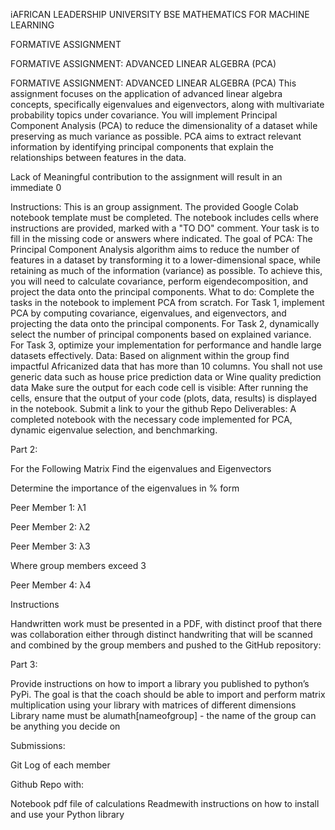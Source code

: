 iAFRICAN LEADERSHIP UNIVERSITY
BSE
MATHEMATICS FOR  MACHINE LEARNING

FORMATIVE ASSIGNMENT


FORMATIVE ASSIGNMENT: ADVANCED LINEAR ALGEBRA (PCA)

FORMATIVE ASSIGNMENT: ADVANCED LINEAR ALGEBRA (PCA)
This assignment focuses on the application of advanced linear algebra concepts, specifically eigenvalues and eigenvectors, along with multivariate probability topics under covariance. You will implement Principal Component Analysis (PCA) to reduce the dimensionality of a dataset while preserving as much variance as possible. PCA aims to extract relevant information by identifying principal components that explain the relationships between features in the data.

Lack of Meaningful contribution to the assignment will result in an immediate 0

Instructions:
This is an group assignment.
The provided Google Colab notebook template must be completed. The notebook includes cells where instructions are provided, marked with a "TO DO" comment. Your task is to fill in the missing code or answers where indicated.
The goal of PCA: The Principal Component Analysis algorithm aims to reduce the number of features in a dataset by transforming it to a lower-dimensional space, while retaining as much of the information (variance) as possible. To achieve this, you will need to calculate covariance, perform eigendecomposition, and project the data onto the principal components.
What to do:
Complete the tasks in the notebook to implement PCA from scratch.
For Task 1, implement PCA by computing covariance, eigenvalues, and eigenvectors, and projecting the data onto the principal components.
For Task 2, dynamically select the number of principal components based on explained variance.
For Task 3, optimize your implementation for performance and handle large datasets effectively.
Data:
Based on alignment within the group find impactful Africanized data that has more than 10 columns. You shall not use generic data such as house price prediction data or Wine quality prediction data
Make sure the output for each code cell is visible: After running the cells, ensure that the output of your code (plots, data, results) is displayed in the notebook.
Submit a link to your the github Repo
Deliverables:
A completed notebook with the necessary code implemented for PCA, dynamic eigenvalue selection, and benchmarking.

Part 2:


For the Following Matrix Find the eigenvalues and Eigenvectors

Determine the importance of the eigenvalues in % form


Peer Member 1: λ1


Peer Member 2: λ2


Peer Member 3: λ3


Where group members exceed 3


Peer Member 4: λ4


Instructions


Handwritten work must be presented in a PDF, with distinct proof that there was collaboration either through distinct handwriting that will be scanned and combined by the group members and pushed to the GitHub repository:






Part 3:


Provide instructions on how to import a library you published to python’s PyPi. The goal is that the coach should be able to import and perform matrix multiplication using your library with matrices of different dimensions Library name must be alumath[nameofgroup] - the name of the group can be anything you decide on



Submissions:

Git Log of each member

Github Repo with:

Notebook
pdf file of calculations
Readmewith instructions on how to install and use your Python library

